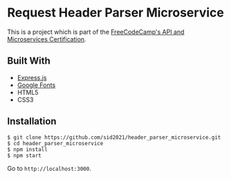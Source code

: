 # Request Header Parser Microservice

This is a project which is part of the [FreeCodeCamp's API and Microservices Certification](https://www.freecodecamp.org/learn/apis-and-microservices/apis-and-microservices-projects/request-header-parser-microservice).

## Built With

- [Express.js](https://expressjs.com)
- [Google Fonts](https://fonts.google.com)
- HTML5
- CSS3

## Installation

```
$ git clone https://github.com/sid2021/header_parser_microservice.git
$ cd header_parser_microservice
$ npm install
$ npm start
```

Go to `http://localhost:3000`.
